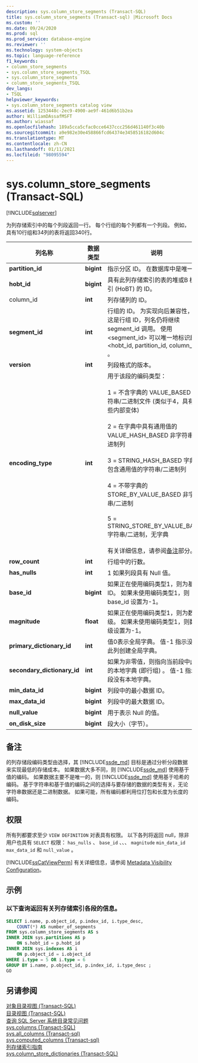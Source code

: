 ```yaml
---
description: sys.column_store_segments (Transact-SQL)
title: sys.column_store_segments (Transact-sql) |Microsoft Docs
ms.custom: ''
ms.date: 09/24/2020
ms.prod: sql
ms.prod_service: database-engine
ms.reviewer: ''
ms.technology: system-objects
ms.topic: language-reference
f1_keywords:
- column_store_segments
- sys.column_store_segments_TSQL
- sys.column_store_segments
- column_store_segments_TSQL
dev_langs:
- TSQL
helpviewer_keywords:
- sys.column_store_segments catalog view
ms.assetid: 1253448c-2ec9-4900-ae9f-461d6b51b2ea
author: WilliamDAssafMSFT
ms.author: wiassaf
ms.openlocfilehash: 189a5cca5cfac0cce6437ccc256d461140f3c40b
ms.sourcegitcommit: a9e982e30e458866fcd64374e3458516182d604c
ms.translationtype: MT
ms.contentlocale: zh-CN
ms.lasthandoff: 01/11/2021
ms.locfileid: "98095594"
---
```

# <a name="syscolumn_store_segments-transact-sql"></a>sys.column_store_segments (Transact-SQL)
[!INCLUDE[sqlserver](../../includes/applies-to-version/sqlserver.md)]

为列存储索引中的每个列段返回一行。 每个行组的每个列都有一个列段。 例如，具有10行组和34列的表将返回340行。 
  
|列名称|数据类型|说明|  
|-----------------|---------------|-----------------|  
|**partition_id**|**bigint**|指示分区 ID。 在数据库中是唯一的。|  
|**hobt_id**|**bigint**|具有此列存储索引的表的堆或B 树索引 (HoBT) 的 ID。|  
|column_id|**int**|列存储列的 ID。|  
|**segment_id**|**int**|行组的 ID。 为实现向后兼容性，即使这是行组 ID，列名仍将继续 segment_id 调用。 使用 <segment_id> 可以唯一地标识段 \<hobt_id, partition_id, column_id> 。|  
|**version**|**int**|列段格式的版本。|  
|**encoding_type**|**int**|用于该段的编码类型：<br /><br /> 1 = 不含字典的 VALUE_BASED 非字符串/二进制文件 (类似于4，具有一些内部变体) <br /><br /> 2 = 在字典中具有通用值的 VALUE_HASH_BASED 非字符串/二进制列<br /><br /> 3 = STRING_HASH_BASED 字典中包含通用值的字符串/二进制列<br /><br /> 4 = 不带字典的 STORE_BY_VALUE_BASED 非字符串/二进制<br /><br /> 5 = STRING_STORE_BY_VALUE_BASED 字符串/二进制，无字典<br /><br /> 有关详细信息，请参阅[备注](#remarks)部分。|  
|**row_count**|**int**|行组中的行数。|  
|**has_nulls**|**int**|1 如果列段具有 Null 值。|  
|**base_id**|**bigint**|如果正在使用编码类型1，则为基值 ID。 如果未使用编码类型1，则 base_id 设置为-1。|  
|**magnitude**|**float**|如果正在使用编码类型1，则为数量级。 如果未使用编码类型1，则数量级设置为-1。|  
|**primary_dictionary_id**|**int**|值0表示全局字典。 值-1 指示没有为此列创建全局字典。|  
|**secondary_dictionary_id**|**int**|如果为非零值，则指向当前段中此列的本地字典 (即行组) 。 值-1 指示此段没有本地字典。|  
|**min_data_id**|**bigint**|列段中的最小数据 ID。|  
|**max_data_id**|**bigint**|列段中的最大数据 ID。|  
|**null_value**|**bigint**|用于表示 Null 的值。|  
|**on_disk_size**|**bigint**|段大小（字节）。|  
  
## <a name="remarks"></a>备注  
的列存储段编码类型由选择，其 [!INCLUDE[ssde_md](../../includes/ssde_md.md)] 目标是通过分析分段数据来实现最低的存储成本。 如果数据大多不同，则 [!INCLUDE[ssde_md](../../includes/ssde_md.md)] 使用基于值的编码。 如果数据主要不是唯一的，则 [!INCLUDE[ssde_md](../../includes/ssde_md.md)] 使用基于哈希的编码。 基于字符串和基于值的编码之间的选择与要存储的数据的类型有关，无论字符串数据还是二进制数据。 如果可能，所有编码都利用位打包和长度为长度的编码。
 
## <a name="permissions"></a>权限  
 所有列都要求至少 `VIEW DEFINITION` 对表具有权限。 以下各列将返回 null，除非用户也具有 `SELECT` 权限： `has_nulls` 、 `base_id` 、、、 `magnitude` `min_data_id` `max_data_id` 和 `null_value` 。  
  
 [!INCLUDE[ssCatViewPerm](../../includes/sscatviewperm-md.md)] 有关详细信息，请参阅 [Metadata Visibility Configuration](../../relational-databases/security/metadata-visibility-configuration.md)。  

## <a name="examples"></a>示例

### <a name="the-following-query-returns-information-about-segments-of-a-columnstore-index"></a>以下查询返回有关列存储索引各段的信息。  
  
```sql  
SELECT i.name, p.object_id, p.index_id, i.type_desc,   
    COUNT(*) AS number_of_segments  
FROM sys.column_store_segments AS s   
INNER JOIN sys.partitions AS p   
    ON s.hobt_id = p.hobt_id   
INNER JOIN sys.indexes AS i   
    ON p.object_id = i.object_id  
WHERE i.type = 5 OR i.type = 6  
GROUP BY i.name, p.object_id, p.index_id, i.type_desc ;  
GO  
```  

## <a name="see-also"></a>另请参阅  
 [对象目录视图 (Transact-SQL)](../../relational-databases/system-catalog-views/object-catalog-views-transact-sql.md)   
 [目录视图 (Transact-SQL)](../../relational-databases/system-catalog-views/catalog-views-transact-sql.md)   
 [查询 SQL Server 系统目录常见问题](../../relational-databases/system-catalog-views/querying-the-sql-server-system-catalog-faq.md)   
 [sys.columns (Transact-SQL)](../../relational-databases/system-catalog-views/sys-columns-transact-sql.md)   
 [sys.all_columns &#40;Transact-sql&#41;](../../relational-databases/system-catalog-views/sys-all-columns-transact-sql.md)   
 [sys.computed_columns &#40;Transact-sql&#41;](../../relational-databases/system-catalog-views/sys-computed-columns-transact-sql.md)   
 [列存储索引指南](~/relational-databases/indexes/columnstore-indexes-overview.md)    
 [sys.column_store_dictionaries (Transact-SQL)](../../relational-databases/system-catalog-views/sys-column-store-dictionaries-transact-sql.md)  
  
 
